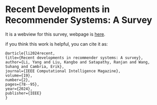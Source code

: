 # Recent Developments in Recommender Systems: A Survey

It is a webview for this survey, webpage is [here](https://aai-lab.github.io/Recent_Developments_in_Recommender_Systems_A_Survey).

if you think this work is helpful, you can cite it as:

```'''
@article{li2024recent,
title={Recent developments in recommender systems: A survey},
author={Li, Yang and Liu, Kangbo and Satapathy, Ranjan and Wang, Suhang and Cambria, Erik},
journal={IEEE Computational Intelligence Magazine},
volume={19},
number={2},
pages={78--95},
year={2024},
publisher={IEEE}
}
```

